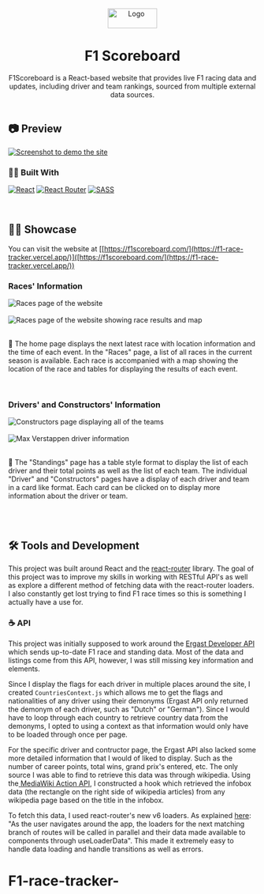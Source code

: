 <a name="readme-top"></a>

<!-- PROJECT LOGO -->
<br />
<div align="center">
  <a href="https://github.com/abedmohammed/f1scoreboard">
    <img src="https://github.com/abedmohammed/f1scoreboard/blob/main/src/assets/images/f1logo.png" alt="Logo" width="100" height="40">
  </a>

<h1 align="center">F1 Scoreboard</h1>

  <p align="center">
    F1Scoreboard is a React-based website that provides live F1 racing data and updates, including driver and team rankings, sourced from multiple external data sources.
    <br />
    <br />
  </p>
</div>

<!-- Preview -->

## 📷 Preview

[<img src="https://github.com/abedmohammed/f1scoreboard/assets/72363970/4c06c454-419a-492b-90e1-15ef0b804e9a" alt="Screenshot to demo the site">](https://f1scoreboard.com/)

### 👩‍💻 Built With

[![React](https://img.shields.io/badge/react-%2320232a.svg?style=for-the-badge&logo=react&logoColor=%2361DAFB)](https://react.dev/)
[![React Router](https://img.shields.io/badge/React_Router-CA4245?style=for-the-badge&logo=react-router&logoColor=white)](https://reactrouter.com/en/main)
[![SASS](https://img.shields.io/badge/SASS-hotpink.svg?style=for-the-badge&logo=SASS&logoColor=white)](https://sass-lang.com/)

<br />

<!-- Showcase -->

## 👨‍🏫 Showcase

You can visit the website at [[https://f1scoreboard.com/](https://f1-race-tracker.vercel.app/)]([https://f1scoreboard.com/](https://f1-race-tracker.vercel.app/))

### Races' Information

<img align="center" src="https://github.com/abedmohammed/f1scoreboard/assets/72363970/7e3abddb-9d02-4e05-90f8-b58e31ed4062" alt="Races page of the website">

<br />

<br />

<img align="center" src="https://github.com/abedmohammed/f1scoreboard/assets/72363970/56aa9738-7f11-4d8c-9e55-d6e54ba5c623" alt="Races page of the website showing race results and map">

<br />

<br />

🔴 The home page displays the next latest race with location information and the time of each event. In the "Races" page, a list of all races in the current season is available. Each race is accompanied with a map showing the location of the race and tables for displaying the results of each event.

<br />

### Drivers' and Constructors' Information

<img align="center" src="https://github.com/abedmohammed/f1scoreboard/assets/72363970/eae7b13b-eff6-4b3c-b8a0-ef019d9d5f46" alt="Constructors page displaying all of the teams">

<br />

<br />

<img align="center" src="https://github.com/abedmohammed/f1scoreboard/assets/72363970/483c0bf4-bfd1-4b9f-ab52-073c9d5922a9" alt="Max Verstappen driver information">

<br />

<br />

🔴 The "Standings" page has a table style format to display the list of each driver and their total points as well as the list of each team. The individual "Driver" and "Constructors" pages have a display of each driver and team in a card like format. Each card can be clicked on to display more information about the driver or team.

<br />

<br />

<!-- ACKNOWLEDGMENTS -->

## 🛠 Tools and Development

This project was built around React and the [react-router](https://reactrouter.com/en/main) library. The goal of this project was to improve my skills in working with RESTful API's as well as explore a different method of fetching data with the react-router loaders. I also constantly get lost trying to find F1 race times so this is something I actually have a use for.

### ☕ API

This project was initially supposed to work around the [Ergast Developer API](http://ergast.com/mrd/) which sends up-to-date F1 race and standing data. Most of the data and listings come from this API, however, I was still missing key information and elements.

Since I display the flags for each driver in multiple places around the site, I created `CountriesContext.js` which allows me to get the flags and nationalities of any driver using their demonyms (Ergast API only returned the demonym of each driver, such as "Dutch" or "German"). Since I would have to loop through each country to retrieve country data from the demonyms, I opted to using a context as that information would only have to be loaded through once per page.

For the specific driver and contructor page, the Ergast API also lacked some more detailed information that I would of liked to display. Such as the number of career points, total wins, grand prix's entered, etc. The only source I was able to find to retrieve this data was through wikipedia. Using the[ MediaWiki Action API](https://www.mediawiki.org/wiki/API:Main_page), I constructed a hook which retrieved the infobox data (the rectangle on the right side of wikipedia articles) from any wikipedia page based on the title in the infobox.

To fetch this data, I used react-router's new v6 loaders. As explained [here](https://reactrouter.com/en/main/route/loader): "As the user navigates around the app, the loaders for the next matching branch of routes will be called in parallel and their data made available to components through useLoaderData". This made it extremely easy to handle data loading and handle transitions as well as errors.
# F1-race-tracker-
